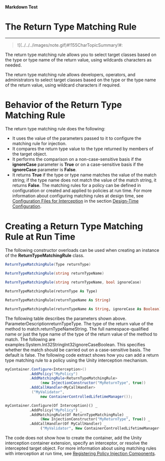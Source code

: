 ﻿---
Source File Name: 75-Interception.docx
AssetID: 4b09e824-1e73-4230-988f-9a8ed8f5968a
Title: The Return Type Matching Rule
Order In ToC: 2\6\1\8
Output Filename: 2\6\1\8_The Return Type Matching Rule.markdown
---

#### Markdown Test ####
# The Return Type Matching Rule #
----------


> ![(../../../images/note.gif)#!155CharTopicSummary!#:
> 
The return type matching rule allows you to select target classes based on the type or type name of the return value, using wildcards characters as needed.

The return type matching rule allows developers, operators, and administrators to select target classes based on the type or the type name of the return value, using wildcard characters if required.  

# Behavior of the Return Type Matching Rule #
The return type matching rule does the following:  
+ It uses the value of the parameters passed to it to configure the matching rule for injection.
+ It compares the return type value to the type returned by members of the target object.
+ It performs the comparison on a non-case-sensitive basis if the **ignoreCase** parameter is **True** or on a case-sensitive basis if the **ignoreCase** parameter is **False**. 
+ It returns **True** if the type or type name matches the value of the match string; if the type name does not match the value of the match string, it returns **False**. 
The matching rules for a policy can be defined in configuration or created and applied to policies at run time. For more information about configuring matching rules at design time, see [Configuration Files for Interception](test-markdown_af2f3726-4a3e-4e31-8f97-ebca0db3d907.html) in the section [Design-Time Configuration](test-markdown_d084d31d-6894-4cd3-ab6b-40f7a69899b2.html).  

# Creating a Return Type Matching Rule at Run Time #
The following constructor overloads can be used when creating an instance of the **ReturnTypeMatchingRule** class.  

```csharp
ReturnTypeMatchingRule(Type returnType)

ReturnTypeMatchingRule(string returnTypeName)

ReturnTypeMatchingRule(string returnTypeName, bool ignoreCase)
```


```vb
ReturnTypeMatchingRule(returnType As Type)

ReturnTypeMatchingRule(returnTypeName As String)

ReturnTypeMatchingRule(returnTypeName As String, ignoreCase As Boolean)
```

The following table describes the parameters shown above.  
ParameterDescriptionreturnTypeType. The type of the return value of the method to match.returnTypeNameString. The full namespace-qualified name or just the type name of the type of the return value of the method to match. The following are examples:System.Int32StringInt32ignoreCaseBoolean. This specifies whether the match should be carried out on a case-sensitive basis. The default is false.
The following code extract shows how you can add a return type matching rule to a policy using the Unity interception mechanism.  

```csharp
myContainer.Configure<Interception>()
           .AddPolicy("MyPolicy")
           .AddMatchingRule<ReturnTypeMatchingRule>
                (new InjectionConstructor("MyReturnType", true))
           .AddCallHandler<MyCallHandler>
            ("MyValidator", 
                new ContainerControlledLifetimeManager());
```


```vb
myContainer.Configure(Of Interception)() _
           .AddPolicy("MyPolicy") _
           .AddMatchingRule(Of ReturnTypeMatchingRule) _
                (New InjectionConstructor("MyReturnType", True)) _
           .AddCallHandler(Of MyCallHandler) _
                ("MyValidator", New ContainerControlledLifetimeManager())
```

The code does not show how to create the container, add the Unity interception container extension, specify an interceptor, or resolve the intercepted target object. For more information about using matching rules with interception at run time, see [Registering Policy Injection Components](test-markdown_2090aa6d-38c7-4527-a211-aa4fa966e855.html).  


